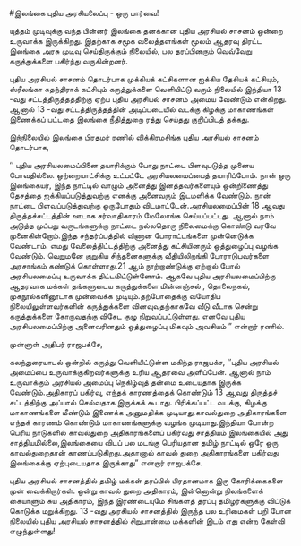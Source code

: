#இலங்கை புதிய அரசியலைப்பு - ஒரு பார்வை!

யுத்தம் முடிவுக்கு வந்த பின்னர் இலங்கை தனக்கான புதிய அரசியல் சாசனம் ஒன்றை உருவாக்க இருக்கிறது. இதற்காக சமூக வலைத்தளங்கள் மூலம் ஆதரவு திரட்ட இலங்கை அரசு முடிவு செய்திருக்கும்  நிலையில், பல தரப்பினரும் வெவ்வேறு கருத்துக்களை பகிர்ந்து வருகின்றனர்.

புதிய அரசியல் சாசனம் தொடர்பாக  முக்கியக் கட்சிகளான ஐக்கிய தேசியக் கட்சியும், ஸ்ரீலங்கா  சுதந்திராக் கட்சியும் கருத்துக்களை வெளியிட்டு வரும் நிலையில் இந்தியா 13 -வது சட்டத்திருத்தத்திற்கு ஏற்ப  புதிய அரசியல் சாசனம் அமைய வேண்டும் என்கிறது. ஆனால் 13 -வது சட்டத்திருத்தத்தின் அடிப்படையில் வடக்கு கிழக்கு மாகாணங்கள் இணைக்கப் பட்டதை இலங்கை நீதித்துறை ரத்து செய்தது குறிப்பிடத் தக்கது. 

இந்நிலையில் இலங்கை பிரதமர்  ரணில் விக்கிரமசிங்க புதிய அரசியல் சாசனம்  தொடர்பாக,

‘’ புதிய அரசியலமைப்பினை தயாரிக்கும் போது நாட்டை பிளவுபடுத்த முனைய போவதில்லை. ஒற்றையாட்சிக்கு உட்பட்டே அரசியலமைப்பைத் தயாரிப்போம்.  நான் ஒரு இலங்கையர், இந்த நாட்டில் வாழும் அனைத்து இனத்தவர்களையும் ஒன்றிணைத்து தேசத்தை ஐக்கியப்படுத்துவற்கு எனக்கு அனைவரும் இடமளிக்க வேண்டும். நான் நாட்டை பிளவுப்படுத்துவற்கு ஒருபோதும் விடமாட்டேன்.அரசியலமைப்பின் 18 ஆவது திருத்தச்சட்டத்தின் ஊடாக சர்வாதிகாரம் மேலோங்க செய்யப்பட்டது. ஆனால் நாம் அடுத்த முப்பது வருடங்களுக்கு நாட்டை நல்லதொரு நிலைமைக்கு கொண்டு வரவே முனைகின்றோம்.இந்த சந்தர்ப்பத்தில் வீணான போராட்டங்களை முன்னெடுக்க வேண்டாம்.  எமது வேலைத்திட்டத்திற்கு அனைத்து கட்சியினரும் ஒத்துழைப்பு வழங்க வேண்டும். வெறுமனே குறுகிய சிந்தனைகளுக்கு வீதியிலிறங்கி போராடுபவர்களை அரசாங்கம் கண்டுக் கொள்ளாது.21 ஆம் நூற்றாண்டுக்கு ஏற்றால் போல் அரசியலமைப்பு உருவாக்க திட்டமிட்டுள்ளோம். ஆகவே புதிய அரசியலமைப்பிற்கு ஆதரவாக மக்கள் தங்களுடைய கருத்துக்களை மின்னஞ்சல் , தொலைநகல், முகநூல்களினூடாக முன்வைக்க முடியும்.தற்போதைக்கு வயோதிப நிலையிலுள்ளவர்களின் கருத்துக்களை வினவுவதற்காகவே வீடு வீடாக சென்று கருத்துக்களை கோருவதற்கு விசேட குழு  நிறுவப்பட்டுள்ளது. எனவே புதிய அரசியலமைப்பிற்கு அனைவரினதும் ஒத்துழைப்பு மிகவும் அவசியம் ” என்றார் ரணில்.

முன்னாள் அதிபர்  ராஜபக்சே,

கலந்துரையாடல் ஒன்றில் கருத்து வெளியிட்டுள்ள மகிந்த ராஜபக்ச,  ‘’புதிய அரசியல் அமைப்பை உருவாக்குகிறவர்களுக்கு உரிய ஆதரவை அளிப்பேன். ஆனால் நாம் உருவாக்கும் அரசியல் அமைப்பு நெகிழ்வுத் தன்மை உடையதாக இருக்க வேண்டும்.அதிகாரப் பகிர்வு, எந்தக் காரணத்தைக் கொண்டும் 13 ஆவது திருத்தச் சட்டத்திற்கு அப்பால் செல்வதாக இருக்கக் கூடாது. பிரிக்கப்பட்ட வடக்கு, கிழக்கு மாகாணங்களை மீண்டும் இணைக்க அனுமதிக்க முடியாது.காவல்துறை அதிகாரங்களை எந்தக் காரணம் கொண்டும் மாகாணங்களுக்கு வழங்க முடியாது.இந்தியா  போன்ற பெரிய நாடுகளில் காவல்துறை அதிகாரங்களைப் பகிர்வது சாத்தியம் இலங்கையில் அது சாத்தியமில்லை,இலங்கையை விடப் பல மடங்கு பெரியதான தமிழ் நாட்டில் ஒரே  ஒரு காவல்துறைதான் காணப்படுகிறது.அதானால் காவல் துறை அதிகாரங்களை பகிர்வது இலங்கைக்கு ஏற்புடையதாக இருக்காது” என்றார் ராஜபக்சே.

புதிய அரசியல் சாசனத்தில் தமிழ் மக்கள் தரப்பில் பிரதானமாக இரு  கோரிக்கைகளை முன் வைக்கிறார்கள். ஒன்று காவல் துறை அதிகாரம், இன்னொன்று நிலங்களைக் கையாளும் சுய அதிகாரம், இந்த இரண்டையுமே சிங்களத் தரப்பு தமிழர்களுக்கு விட்டுக் கொடுக்க மறுக்கிறது.  13 -வது அரசியல் சாசனத்தில் இருந்த பல உரிமைகள்  பறி போன நிலையில் புதிய அரசியல் சாசனத்தில் சிறுபான்மை மக்களின் இடம் எது என்ற கேள்வி எழுந்துள்ளது!

